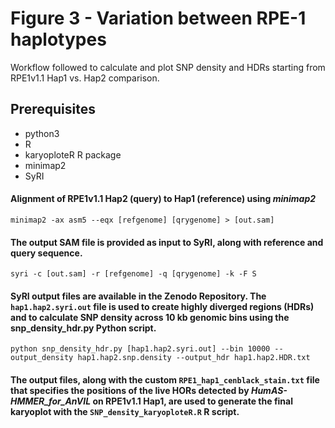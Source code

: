 # Figure 3 - Variation between RPE-1 haplotypes
Workflow followed to calculate and plot SNP density and HDRs starting from RPE1v1.1 Hap1 vs. Hap2 comparison.

## Prerequisites
- python3
- R
- karyoploteR R package
- minimap2
- SyRI

#### Alignment of RPE1v1.1 Hap2 (query) to Hap1 (reference) using *minimap2*

```
minimap2 -ax asm5 --eqx [refgenome] [qrygenome] > [out.sam]
```
#### The output SAM file is provided as input to SyRI, along with reference and query sequence.

```
syri -c [out.sam] -r [refgenome] -q [qrygenome] -k -F S
```

#### SyRI output files are available in the **Zenodo Repository**. The `hap1.hap2.syri.out` file is used to create highly diverged regions (HDRs) and to calculate SNP density across 10 kb genomic bins using the snp_density_hdr.py Python script.

```
python snp_density_hdr.py [hap1.hap2.syri.out] --bin 10000 --output_density hap1.hap2.snp.density --output_hdr hap1.hap2.HDR.txt
```
#### The output files, along with the custom `RPE1_hap1_cenblack_stain.txt` file that specifies the positions of the live HORs detected by *HumAS-HMMER_for_AnVIL* on RPE1v1.1 Hap1, are used to generate the final karyoplot with the `SNP_density_karyoploteR.R` R script.


